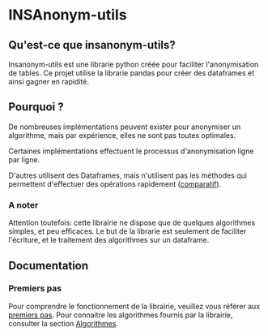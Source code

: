 # INSAnonym-utils

## Qu'est-ce que insanonym-utils?

Insanonym-utils est une librarie python créée pour faciliter l'anonymisation de tables. 
Ce projet utilise la librarie pandas pour créer des dataframes et ainsi gagner en rapidité.

## Pourquoi ?

De nombreuses implémentations peuvent exister pour anonymiser un algorithme, mais par expérience, elles ne sont pas toutes optimales.

Certaines implémentations effectuent le processus d'anonymisation ligne par ligne.

D'autres utilisent des Dataframes, mais n'utilisent pas les méthodes qui permettent d'effectuer des opérations rapidement ([comparatif](https://engineering.upside.com/a-beginners-guide-to-optimizing-pandas-code-for-speed-c09ef2c6a4d6)).

### A noter

Attention toutefois: cette librairie ne dispose que de quelques algorithmes simples, et peu efficaces. Le but de la librarie est seulement de faciliter l'écriture, et le traitement des algorithmes sur un dataframe.

## Documentation

### Premiers pas

Pour comprendre le fonctionnement de la librairie, veuillez vous référer aux [premiers pas](docs/premiers-pas.md).
Pour connaitre les algorithmes fournis par la librairie, consulter la section [Algorithmes](docs/algorithmes.md).



